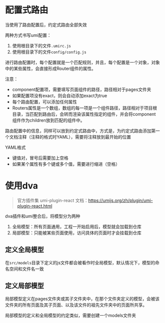 # 配置式路由

当使用了路由配置后，约定式路由全部失效

两种方式书写umi配置：

1. 使用根目录下的文件```.umirc.js```
2. 使用根目录下的文件```config/config.js```

进行路由配置时，每个配置就是一个匹配规则，并且，每个配置是一个对象，对象中的某些属性，会直接形成Router组件的属性。

注意：

- component配置项，需要填写页面组件的路径，路径相对于pages文件夹
- 如果配置项没有exact，则会自动添加exact为true
- 每个路由配置，可以添加任何属性
- Routers属性是一个数组，数组的每一项是一个组件路径，路径相对于项目根目录，当匹配到路由后，会转而渲染该属性指定的组件，并会将component组件作为children放到匹配的组件中。


路由配置中的信息，同样可以放到约定式路由中，方式是，为约定式路由添加第一个文档注释（注释的格式时YAML），需要将注释放到最开始的位置

YAML格式
- 键值对，冒号后需要加上空格
- 如果某个属性有多个键或多个值，需要进行缩进（空格）

# 使用dva
> 官方插件集 umi-plugin-react
>文档：https://umijs.org/zh/plugin/umi-plugin-react.html

dva插件和umi整合后，将模型分为两种

1.  全局模型：所有页面通用，工程一开始启用后，模型就会加载到仓库
2.  局部模型：只能被某些页面使用，访问具体的页面时才会挂载到仓库

## 定义全局模型
在```src/models```目录下定义的js文件都会被看作时全局模型，默认情况下，模型的命名空间和文件名一致

## 定义局部模型

局部模型定义在pages文件夹或其子文件夹中，在那个文件夹定义的模型，会被该文件夹的所有页面及其子页面、以及该文件的祖先文件夹中的页面所共享。

局部模型的定义和全局模型的约定类似，需要创建一个models文件夹